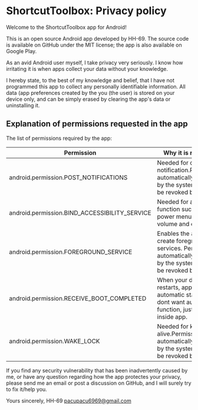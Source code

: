 # ShortcutToolbox: Privacy policy

Welcome to the ShortcutToolbox app for Android!

This is an open source Android app developed by HH-69. The source code is available on GitHub under the MIT license; the app is also available on Google Play.

As an avid Android user myself, I take privacy very seriously. I know how irritating it is when apps collect your data without your knowledge.

I hereby state, to the best of my knowledge and belief, that I have not programmed this app to collect any personally identifiable information. 
All data (app preferences created by the you (the user) is stored on your device only, and can be simply erased by clearing the app's data or uninstalling it.

## Explanation of permissions requested in the app
The list of permissions required by the app:

| Permission  | Why it is required |
| ------------- | ------------- |
| android.permission.POST_NOTIFICATIONS | Needed for creating notification.Permission automatically granted by the system; can't be revoked by user. |
| android.permission.BIND_ACCESSIBILITY_SERVICE  | Needed for access function such as open power menu, control volume and etc  |
| android.permission.FOREGROUND_SERVICE | Enables the app to create foreground services. Permission automatically granted by the system; can't be revoked by user. |
| android.permission.RECEIVE_BOOT_COMPLETED | When your device restarts, app will automatic start. If you dont want auto start function, just disable inside app. |
| android.permission.WAKE_LOCK | Needed for keep cpu alive.Permission automatically granted by the system; can't be revoked by user. |

If you find any security vulnerability that has been inadvertently caused by me, or have any question regarding how the app protectes your privacy, please send me an email or post a discussion on GitHub, and I will surely try to fix it/help you.

Yours sincerely,
HH-69
pacupacu6969@gmail.com
